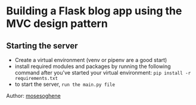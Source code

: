 # Building a Flask blog app using the MVC design pattern

## Starting the server

- Create a virtual environment (venv or pipenv are a good start)
- install required modules and packages by running the following command after you've started your virtual environment: ```pip install -r requirements.txt```
- to start the server, ```run the main.py file```



Author: [mosesoghene](https://github.com/mosesoghene)